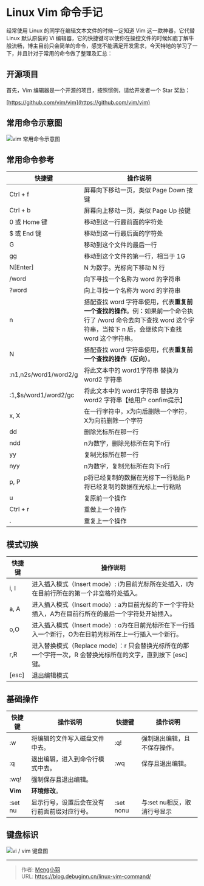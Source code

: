 # Linux Vim 命令手记


经常使用 Linux 的同学在编辑文本文件的时候一定知道 Vim 这一款神器，它代替 Linux 默认原装的 Vi 编辑器，它的快捷键可以使你在操控文件的时候如庖丁解牛般流畅，博主目前只会简单的命令，感觉不能满足开发需求，今天特地的学习了一下，并且针对于常用的命令做了整理及汇总：

## 开源项目

首先，Vim 编辑器是一个开源的项目，按照惯例，请给开发者一个 Star 奖励：

[https://github.com/vim/vim](https://github.com/vim/vim)

## 常用命令示意图

![vim 常用命令示意图](https://image.debuginn.cn/202303121856602.png)

## 常用命令参考

| 快捷键	                  | 操作说明                                                                                               |
|-----------------------|----------------------------------------------------------------------------------------------------|
| Ctrl + f              | 屏幕向下移动一页，类似 Page Down 按键                                                                           |
| Ctrl + b              | 屏幕向上移动一页，类似 Page Up 按键                                                                             |
| 0 或 Home 键            | 移动到这一行最前面的字符处                                                                                      |
| $ 或 End 键             | 移动到这一行最后面的字符处                                                                                      |
| G                     | 移动到这个文件的最后一行                                                                                       |
| gg                    | 移动到这个文件的第一行，相当于 1G                                                                                 |
| N[Enter]              | N 为数字。光标向下移动 N 行                                                                                   |
| /word                 | 向下寻找一个名称为 word 的字符串                                                                                |
| ?word                 | 向上寻找一个名称为 word 的字符串                                                                                |
| n                     | 搭配查找 word 字符串使用，代表**重复前一个查找的操作**。例：如果前一个命令执行了 /word 命令去向下查找 word 这个字符串，当按下 n 后，会继续向下查找 word 这个字符串。 |
| N                     | 搭配查找 word 字符串使用，代表**重复前一个查找的操作（反向）**。                                                              | 
| :n1,n2s/word1/word2/g | 将此文本中的 word1字符串 替换为 word2 字符串                                                                      | 
| :1,$s/word1/word2/gc  | 将此文本中的 word1字符串 替换为 word2 字符串【给用户 confim提示】                                                        | 
| x, X                  | 在一行字符中，x为向后删除一个字符，X为向前删除一个字符                                                                       | 
| dd                    | 删除光标所在那一行                                                                                          | 
| ndd                   | n为数字，删除光标所在向下n行                                                                                    | 
| yy                    | 复制光标所在那一行                                                                                          |
| nyy                   | n为数字，复制光标所在向下n行                                                                                    |
| p, P                  | p将已经复制的数据在光标下一行粘贴 P将已经复制的数据在光标上一行粘贴                                                                |
| u                     | 复原前一个操作                                                                                            |
| Ctrl + r              | 重做上一个操作                                                                                            |
| .                     | 重复上一个操作                                                                                            |

## 模式切换

| 快捷键   | 操作说明                                                               | 
|-------|--------------------------------------------------------------------|
| i, I  | 进入插入模式（Insert mode）: i为目前光标所在处插入，I为在目前行所在的第一个非空格符处插入。              |
| a, A  | 进入插入模式（Insert mode）: a为目前光标的下一个字符处插入，A为在目前行所在的最后一个字符处开始插入。         |
| o,O   | 进入插入模式（Insert mode）: o为在目前光标所在下一行插入一个新行，O为在目前光标所在上一行插入一个新行。        |
| r,R   | 进入替换模式（Replace mode）：r 只会替换光标所在的那一个字符一次，R 会替换光标所在的文字，直到按下 [esc] 键。 |
| [esc] | 退出编辑模式                                                             |

## 基础操作

| 快捷键     | 操作说明                   | 快捷键       | 操作说明              |
|---------|------------------------|-----------|-------------------|
| :w      | 将编辑的文件写入磁盘文件中去。        | :q!       | 强制退出编辑，且不保存操作。    |
| :q      | 退出编辑，进入到命令行模式中去。       | :wq       | 保存且退出编辑。          |
| :wq!    | 强制保存且退出编辑。             |           ||
| **Vim** | **环境修改**。              |           ||
| :set nu | 显示行号，设置后会在没有行前面前缀对应行号。 | :set nonu | 与:set nu相反，取消行号显示 |

## 键盘标识

![vi / vim 键盘图](https://image.debuginn.cn/202303121909492.gif)



---

> 作者: [Meng小羽](https://www.debuginn.cn)  
> URL: https://blog.debuginn.cn/linux-vim-command/  

